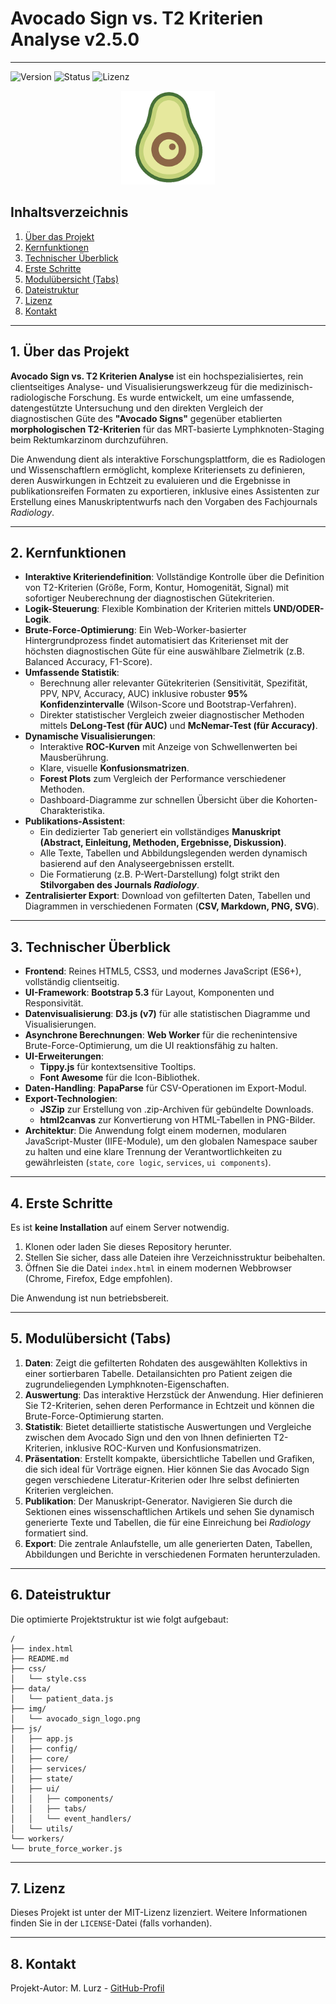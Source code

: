 # Avocado Sign vs. T2 Kriterien Analyse v2.5.0

---

![Version](https://img.shields.io/badge/Version-2.5.0-blue.svg)
![Status](https://img.shields.io/badge/Status-Optimiert-brightgreen.svg)
![Lizenz](https://img.shields.io/badge/Lizenz-MIT-lightgrey.svg)

<p align="center">
  <img src="img/avocado_sign_logo.png" alt="Anwendungslogo" width="150"/>
</p>

## Inhaltsverzeichnis

1.  [Über das Projekt](#1-über-das-projekt)
2.  [Kernfunktionen](#2-kernfunktionen)
3.  [Technischer Überblick](#3-technischer-überblick)
4.  [Erste Schritte](#4-erste-schritte)
5.  [Modulübersicht (Tabs)](#5-modulübersicht-tabs)
6.  [Dateistruktur](#6-dateistruktur)
7.  [Lizenz](#7-lizenz)
8.  [Kontakt](#8-kontakt)

---

## 1. Über das Projekt

**Avocado Sign vs. T2 Kriterien Analyse** ist ein hochspezialisiertes, rein clientseitiges Analyse- und Visualisierungswerkzeug für die medizinisch-radiologische Forschung. Es wurde entwickelt, um eine umfassende, datengestützte Untersuchung und den direkten Vergleich der diagnostischen Güte des **"Avocado Signs"** gegenüber etablierten **morphologischen T2-Kriterien** für das MRT-basierte Lymphknoten-Staging beim Rektumkarzinom durchzuführen.

Die Anwendung dient als interaktive Forschungsplattform, die es Radiologen und Wissenschaftlern ermöglicht, komplexe Kriteriensets zu definieren, deren Auswirkungen in Echtzeit zu evaluieren und die Ergebnisse in publikationsreifen Formaten zu exportieren, inklusive eines Assistenten zur Erstellung eines Manuskriptentwurfs nach den Vorgaben des Fachjournals *Radiology*.

---

## 2. Kernfunktionen

* **Interaktive Kriteriendefinition**: Vollständige Kontrolle über die Definition von T2-Kriterien (Größe, Form, Kontur, Homogenität, Signal) mit sofortiger Neuberechnung der diagnostischen Gütekriterien.
* **Logik-Steuerung**: Flexible Kombination der Kriterien mittels **UND/ODER-Logik**.
* **Brute-Force-Optimierung**: Ein Web-Worker-basierter Hintergrundprozess findet automatisiert das Kriterienset mit der höchsten diagnostischen Güte für eine auswählbare Zielmetrik (z.B. Balanced Accuracy, F1-Score).
* **Umfassende Statistik**:
    * Berechnung aller relevanter Gütekriterien (Sensitivität, Spezifität, PPV, NPV, Accuracy, AUC) inklusive robuster **95% Konfidenzintervalle** (Wilson-Score und Bootstrap-Verfahren).
    * Direkter statistischer Vergleich zweier diagnostischer Methoden mittels **DeLong-Test (für AUC)** und **McNemar-Test (für Accuracy)**.
* **Dynamische Visualisierungen**:
    * Interaktive **ROC-Kurven** mit Anzeige von Schwellenwerten bei Mausberührung.
    * Klare, visuelle **Konfusionsmatrizen**.
    * **Forest Plots** zum Vergleich der Performance verschiedener Methoden.
    * Dashboard-Diagramme zur schnellen Übersicht über die Kohorten-Charakteristika.
* **Publikations-Assistent**:
    * Ein dedizierter Tab generiert ein vollständiges **Manuskript (Abstract, Einleitung, Methoden, Ergebnisse, Diskussion)**.
    * Alle Texte, Tabellen und Abbildungslegenden werden dynamisch basierend auf den Analyseergebnissen erstellt.
    * Die Formatierung (z.B. P-Wert-Darstellung) folgt strikt den **Stilvorgaben des Journals *Radiology***.
* **Zentralisierter Export**: Download von gefilterten Daten, Tabellen und Diagrammen in verschiedenen Formaten (**CSV, Markdown, PNG, SVG**).

---

## 3. Technischer Überblick

* **Frontend**: Reines HTML5, CSS3, und modernes JavaScript (ES6+), vollständig clientseitig.
* **UI-Framework**: **Bootstrap 5.3** für Layout, Komponenten und Responsivität.
* **Datenvisualisierung**: **D3.js (v7)** für alle statistischen Diagramme und Visualisierungen.
* **Asynchrone Berechnungen**: **Web Worker** für die rechenintensive Brute-Force-Optimierung, um die UI reaktionsfähig zu halten.
* **UI-Erweiterungen**:
    * **Tippy.js** für kontextsensitive Tooltips.
    * **Font Awesome** für die Icon-Bibliothek.
* **Daten-Handling**: **PapaParse** für CSV-Operationen im Export-Modul.
* **Export-Technologien**:
    * **JSZip** zur Erstellung von .zip-Archiven für gebündelte Downloads.
    * **html2canvas** zur Konvertierung von HTML-Tabellen in PNG-Bilder.
* **Architektur**: Die Anwendung folgt einem modernen, modularen JavaScript-Muster (IIFE-Module), um den globalen Namespace sauber zu halten und eine klare Trennung der Verantwortlichkeiten zu gewährleisten (`state`, `core logic`, `services`, `ui components`).

---

## 4. Erste Schritte

Es ist **keine Installation** auf einem Server notwendig.

1.  Klonen oder laden Sie dieses Repository herunter.
2.  Stellen Sie sicher, dass alle Dateien ihre Verzeichnisstruktur beibehalten.
3.  Öffnen Sie die Datei `index.html` in einem modernen Webbrowser (Chrome, Firefox, Edge empfohlen).

Die Anwendung ist nun betriebsbereit.

---

## 5. Modulübersicht (Tabs)

1.  **Daten**: Zeigt die gefilterten Rohdaten des ausgewählten Kollektivs in einer sortierbaren Tabelle. Detailansichten pro Patient zeigen die zugrundeliegenden Lymphknoten-Eigenschaften.
2.  **Auswertung**: Das interaktive Herzstück der Anwendung. Hier definieren Sie T2-Kriterien, sehen deren Performance in Echtzeit und können die Brute-Force-Optimierung starten.
3.  **Statistik**: Bietet detaillierte statistische Auswertungen und Vergleiche zwischen dem Avocado Sign und den von Ihnen definierten T2-Kriterien, inklusive ROC-Kurven und Konfusionsmatrizen.
4.  **Präsentation**: Erstellt kompakte, übersichtliche Tabellen und Grafiken, die sich ideal für Vorträge eignen. Hier können Sie das Avocado Sign gegen verschiedene Literatur-Kriterien oder Ihre selbst definierten Kriterien vergleichen.
5.  **Publikation**: Der Manuskript-Generator. Navigieren Sie durch die Sektionen eines wissenschaftlichen Artikels und sehen Sie dynamisch generierte Texte und Tabellen, die für eine Einreichung bei *Radiology* formatiert sind.
6.  **Export**: Die zentrale Anlaufstelle, um alle generierten Daten, Tabellen, Abbildungen und Berichte in verschiedenen Formaten herunterzuladen.

---

## 6. Dateistruktur

Die optimierte Projektstruktur ist wie folgt aufgebaut:

```
/
├── index.html
├── README.md
├── css/
│   └── style.css
├── data/
│   └── patient_data.js
├── img/
│   └── avocado_sign_logo.png
├── js/
│   ├── app.js
│   ├── config/
│   ├── core/
│   ├── services/
│   ├── state/
│   ├── ui/
│   │   ├── components/
│   │   ├── tabs/
│   │   └── event_handlers/
│   └── utils/
└── workers/
└── brute_force_worker.js
```

---

## 7. Lizenz

Dieses Projekt ist unter der MIT-Lizenz lizenziert. Weitere Informationen finden Sie in der `LICENSE`-Datei (falls vorhanden).

---

## 8. Kontakt

Projekt-Autor: M. Lurz - [GitHub-Profil](https://github.com/mlurz92)

